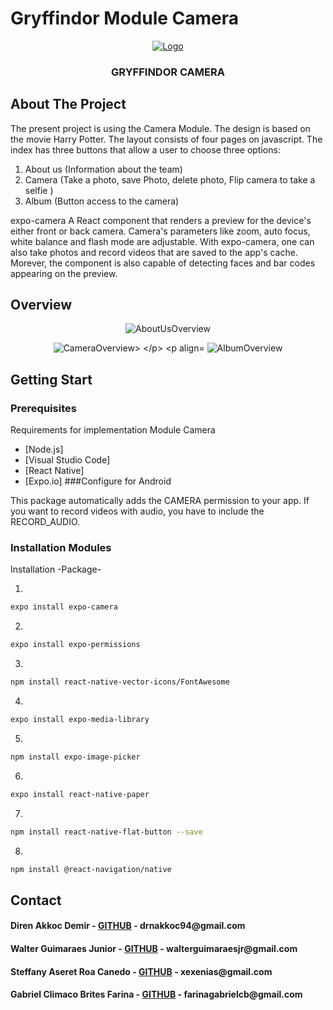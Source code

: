 
# Gryffindor Module Camera

<p align="center">
  <a href="https://github.com/direnakkocdemir/gryffindor/blob/InterfaceGryffindor/assets/logoGithub.png">
    <img src="https://github.com/direnakkocdemir/gryffindor/blob/InterfaceGryffindor/assets/logoGithub.png" alt="Logo">
  </a>

  <h3 align="center">GRYFFINDOR CAMERA</h3>
</p>


<!-- About The Project -->
## About The Project

The present project is using the Camera Module. The design is based on the movie Harry Potter. The layout consists of four pages on javascript. The index has three buttons that allow a user to choose three options:

1. About us (Information about the team)
2. Camera (Take a photo, save Photo, delete photo, Flip camera to take a selfie )
3. Album (Button access to the camera)

expo-camera
A React component that renders a preview for the device's either front or back camera. Camera's parameters like zoom, auto focus, white balance and flash mode are adjustable. With expo-camera, one can also take photos and record videos that are saved to the app's cache. Morever, the component is also capable of detecting faces and bar codes appearing on the preview.

<!-- Photos of the Components -->
## Overview

<p align="center">
  <img src="https://github.com/direnakkocdemir/gryffindor/blob/master/assets/AboutUs.png" alt="AboutUsOverview">
  </p>

<p align="center">
  <img src="https://github.com/direnakkocdemir/gryffindor/blob/master/assets/Camera.png" alt="CameraOverview>
  </p>

<p align="center">
  <img src="https://github.com/direnakkocdemir/gryffindor/blob/master/assets/Album.png" alt="AlbumOverview">
  </p>

<!-- Getting Start-->
## Getting Start

### Prerequisites

Requirements for implementation Module Camera

* [Node.js]
* [Visual Studio Code]
* [React Native]
* [Expo.io]
###Configure for Android

This package automatically adds the CAMERA permission to your app. If you want to record videos with audio, you have to include the RECORD_AUDIO.



### Installation Modules

Installation -Package-

1. 
```sh
expo install expo-camera
```
2. 
```sh
expo install expo-permissions
```
3. 
```sh
npm install react-native-vector-icons/FontAwesome
```
4. 
```sh
expo install expo-media-library
```

5. 
```sh
npm install expo-image-picker
```

6. 
```sh
expo install react-native-paper
```

7. 
```sh
npm install react-native-flat-button --save
```

8. 
```sh
npm install @react-navigation/native
```

<!--Contact -->
## Contact

<h4>Diren Akkoc Demir - <a href="https://github.com/direnakkocdemir">GITHUB</a> - drnakkoc94@gmail.com</h4>
<h4>Walter Guimaraes Junior - <a href="https://github.com/WalterGJunior">GITHUB</a> - walterguimaraesjr@gmail.com</h4>
<h4>Steffany Aseret Roa Canedo - <a href="https://github.com/xexenias">GITHUB</a> - xexenias@gmail.com</h4>
<h4>Gabriel Climaco Brites Farina - <a href="https://github.com/gakito">GITHUB</a> - farinagabrielcb@gmail.com</h4>

